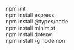 npm init  
npm install express  
npm install @types/node  
npm install minimist  
npm install dotenv  
npm install -g nodemon  
